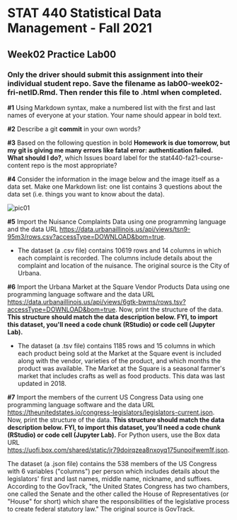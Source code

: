 # STAT 440 Statistical Data Management - Fall 2021
## Week02 Practice Lab00
### Only the driver should submit this assignment into their individual student repo. Save the filename as lab00-week02-fri-netID.Rmd. Then render this file to .html when completed.

**#1** Using Markdown syntax, make a numbered list with the first and last names of everyone at your station. Your name should appear in bold text.

**#2** Describe a git **commit** in your own words?

**#3** Based on the following question in bold **Homework is due tomorrow, but my git is giving me many errors like fatal error: authentication failed. What should I do?**, which Issues board label for the stat440-fa21-course-content repo is the most appropriate?

**#4** Consider the information in the image below and the image itself as a data set. Make one Markdown list: one list contains 3 questions about the data set (i.e. things you want to know about the data). 

![pic01](https://uofi.box.com/shared/static/wevi36kop9kdnsg688swpgchysi7nhyf.jpg)

**#5** Import the Nuisance Complaints Data using one programming language and the data URL https://data.urbanaillinois.us/api/views/tsn9-95m3/rows.csv?accessType=DOWNLOAD&bom=true.

  - The dataset (a .csv file) contains 10619 rows and 14 columns in which each complaint is recorded. The columns include details about the complaint and location of the nuisance. The original source is the City of Urbana.

**#6** Import the Urbana Market at the Square Vendor Products Data using one programming language software and the data URL https://data.urbanaillinois.us/api/views/6gtk-bwms/rows.tsv?accessType=DOWNLOAD&bom=true. Now, print the structure of the data. **This structure should match the data description below. FYI, to import this dataset, you'll need a code chunk (RStudio) or code cell (Jupyter Lab).**

  - The dataset (a .tsv file) contains 1185 rows and 15 columns in which each product being sold at the Market at the Square event is included along with the vendor, varieties of the product, and which months the product was available. The Market at the Square is a seasonal farmer's market that includes crafts as well as food products. This data was last updated in 2018.

**#7** Import the members of the current US Congress Data using one programming language software and the data URL https://theunitedstates.io/congress-legislators/legislators-current.json. Now, print the structure of the data. **This structure should match the data description below. FYI, to import this dataset, you'll need a code chunk (RStudio) or code cell (Jupyter Lab).** For Python users, use the Box data URL https://uofi.box.com/shared/static/jr79doirqzea8nxoyq175unpoifwem1f.json.

The dataset (a .json file) contains the 538 members of the US Congress with 6 variables ("columns") per person which includes details about the legislators' first and last names, middle name, nickname, and suffixes. According to the GovTrack, "the United States Congress has two chambers, one called the Senate and the other called the House of Representatives (or "House" for short) which share the responsibilities of the legislative process to create federal statutory law." The original source is GovTrack.
